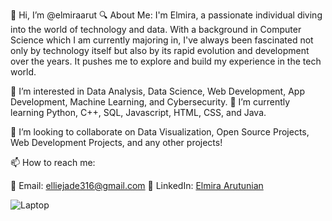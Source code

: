 👋 Hi, I’m @elmiraarut
🔍 About Me:
I'm Elmira, a passionate individual diving into the world of technology and data. With a background in Computer Science which I am currently majoring in, I've always been fascinated not only by technology itself but also by its rapid evolution and development over the years. It pushes me to explore and build my experience in the tech world.

👀 I’m interested in Data Analysis, Data Science, Web Development, App Development, Machine Learning, and Cybersecurity. 
🌱 I’m currently learning Python, C++, SQL, Javascript, HTML, CSS, and Java. 

💞️ I’m looking to collaborate on Data Visualization, Open Source Projects, Web Development Projects, and any other projects!

📫 How to reach me:

💌 Email: [elliejade316@gmail.com](mailto:elliejade316@gmail.com)
🔗 LinkedIn: [Elmira Arutunian](https://www.linkedin.com/in/elmira-arutunian-5682a8240)

![Laptop](https://media.giphy.com/media/1KllEBZdsLBwt3sDMG/giphy.gif)
